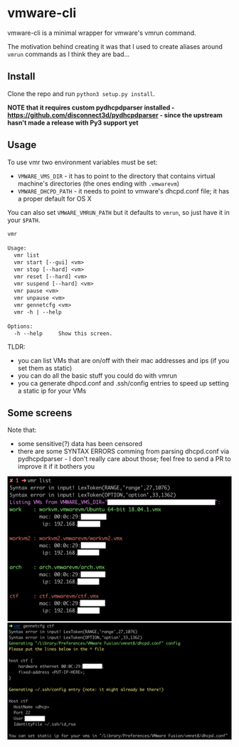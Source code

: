 # vmware-cli
vmware-cli is a minimal wrapper for vmware's vmrun command.

The motivation behind creating it was that I used to create aliases around `vmrun` commands as I think they are bad...

## Install

Clone the repo and run `python3 setup.py install`.

**NOTE that it requires custom pydhcpdparser installed - https://github.com/disconnect3d/pydhcpdparser - since the upstream hasn't made a release with Py3 support yet**

## Usage

To use vmr two environment variables must be set:
* `VMWARE_VMS_DIR` - it has to point to the directory that contains virtual machine's directories (the ones ending with `.vmwarevm`)
* `VMWARE_DHCPD_PATH` - it needs to point to vmware's dhcpd.conf file; it has a proper default for OS X

You can also set `VMWARE_VMRUN_PATH` but it defaults to `vmrun`, so just have it in your `$PATH`.

```
vmr

Usage:
  vmr list
  vmr start [--gui] <vm>
  vmr stop [--hard] <vm>
  vmr reset [--hard] <vm>
  vmr suspend [--hard] <vm>
  vmr pause <vm>
  vmr unpause <vm>
  vmr gennetcfg <vm>
  vmr -h | --help

Options:
  -h --help     Show this screen.
```

TLDR:
* you can list VMs that are on/off with their mac addresses and ips (if you set them as static)
* you can do all the basic stuff you could do with vmrun
* you ca generate dhpcd.conf and .ssh/config entries to speed up setting a static ip for your VMs

## Some screens

Note that:
* some sensitive(?) data has been censored
* there are some SYNTAX ERRORS comming from parsing dhcpd.conf via pydhcpdparser - I don't really care about those; feel free to send a PR to improve it if it bothers you

![vmr list screenshot](/github/vmr-list.png)
![vmr gennetcfg screenshot](/github/vmr-gennetcfg.png)
